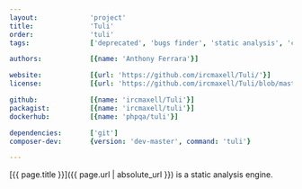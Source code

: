 ```yaml
---
layout:             'project'
title:              'Tuli'
order:              'tuli'
tags:               ['deprecated', 'bugs finder', 'static analysis', 'cli'] 

authors:            [{name: 'Anthony Ferrara'}]

website:            [{url: 'https://github.com/ircmaxell/Tuli/'}]
license:            [{url: 'https://github.com/ircmaxell/Tuli/blob/master/LICENSE', label: 'MIT License'}]

github:             [{name: 'ircmaxell/Tuli'}]
packagist:          [{name: 'ircmaxell/tuli'}]          
dockerhub:          [{name: 'phpqa/tuli'}]     

dependencies:       ['git'] 
composer-dev:       {version: 'dev-master', command: 'tuli'}

---
```


[{{ page.title }}]({{ page.url | absolute_url }}) is a static analysis engine.

<!--more--> 

